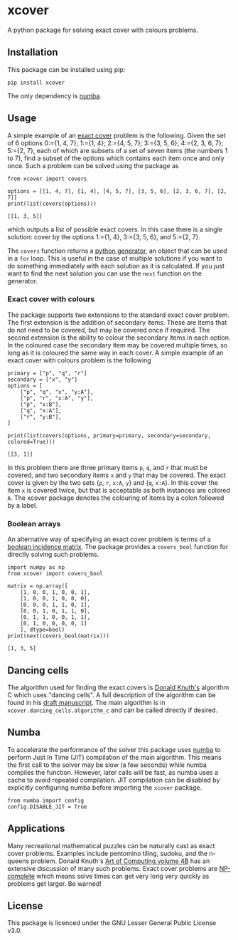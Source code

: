 # xcover

A python package for solving exact cover with colours problems.

## Installation

This package can be installed using pip:

```
pip install xcover
```
The only dependency is [numba](https://numba.pydata.org/).

## Usage

A simple example of an [exact cover](https://en.wikipedia.org/wiki/Exact_cover) problem is the following. Given the set of 6 options
0:={1, 4, 7}; 1:={1, 4}; 2:={4, 5, 7}; 3:={3, 5, 6}; 4:={2, 3, 6, 7}; 5:={2, 7}, each of which are subsets of a set of seven items (the numbers 1 to 7), find a subset of the options which contains each item once and only once. Such a problem can be solved using the package as

```
from xcover import covers

options = [[1, 4, 7], [1, 4], [4, 5, 7], [3, 5, 6], [2, 3, 6, 7], [2, 7]]
print(list(covers(options)))
```

```
[[1, 3, 5]]
```
which outputs a list of possible exact covers. In this case there is a single solution: cover by the options 1:={1, 4}, 3:={3, 5, 6}, and 5:={2, 7}.

The `covers` function returns a [python generator](https://wiki.python.org/moin/Generators), an object that can be used in a `for` loop. This is useful in the case of multiple solutions if you want to do something immediately with each solution as it is calculated. If you just want to find the next solution you can use the `next` function on the generator.

### Exact cover with colours

The package supports two extensions to the standard exact cover problem. The first extension is the addition of secondary items. These are items that do not need to be covered, but may be covered once if required. The second extension is the ability to colour the secondary items in each option. In the coloured case the secondary item may be covered multiple times, so long as it is coloured the same way in each cover. A simple example of an exact cover with colours problem is the following

```
primary = ["p", "q", "r"]
secondary = ["x", "y"]
options = [
    ["p", "q", "x", "y:A"],
    ["p", "r", "x:A", "y"],
    ["p", "x:B"],
    ["q", "x:A"],
    ["r", "y:B"],
]

print(list(covers(options, primary=primary, secondary=secondary, colored=True)))
```

```
[[3, 1]]
```
In this problem there are three primary items `p`, `q`, and `r` that must be covered, and two secondary items `x` and `y` that may be covered. The exact cover is given by the two sets {`p`, `r`, `x:A`, `y`} and {`q`, `x:A`}. In this cover the item `x` is covered twice, but that is acceptable as both instances are colored `A`. The xcover package denotes the colouring of items by a colon followed by a label.

### Boolean arrays

An alternative way of specifying an exact cover problem is terms of a [boolean incidence matrix](https://en.wikipedia.org/wiki/Exact_cover#Incidence_matrix). The package provides a `covers_bool` function for directly solving such problems.
```
import numpy as np
from xcover import covers_bool

matrix = np.array([
    [1, 0, 0, 1, 0, 0, 1],
    [1, 0, 0, 1, 0, 0, 0],
    [0, 0, 0, 1, 1, 0, 1],
    [0, 0, 1, 0, 1, 1, 0],
    [0, 1, 1, 0, 0, 1, 1],
    [0, 1, 0, 0, 0, 0, 1]
    ], dtype=bool)
print(next(covers_bool(matrix)))
```

```
[1, 3, 5]
```

## Dancing cells

The algorithm used for finding the exact covers is [Donald Knuth's](https://www-cs-faculty.stanford.edu/~knuth/) algorithm C which uses "dancing cells". A full description of the algorithm can be found in his [draft manuscript](https://www-cs-faculty.stanford.edu/~knuth/fasc7a.ps.gz). The main algorithm is in `xcover.dancing_cells.algorithm_c` and can be called directly if desired.

## Numba

To accelerate the performance of the solver this package uses [numba](https://numba.pydata.org/) to perform Just In Time (JIT) compilation of the main algorithm. This means the first call to the solver may be slow (a few seconds) while numba compiles the function. However, later calls will be fast, as numba uses a cache to avoid repeated compilation. JIT compilation can be disabled by explicitly configuring numba before importing the `xcover` package.

```
from numba import config
config.DISABLE_JIT = True
```

## Applications

Many recreational mathematical puzzles can be naturally cast as exact cover problems. Examples include pentomino tiling, sudoku, and the n-queens problem. Donald Knuth's [Art of Computing volume 4B](https://www-cs-faculty.stanford.edu/~knuth/taocp.html) has an extensive discussion of many such problems. Exact cover problems are [NP-complete](https://en.wikipedia.org/wiki/NP-completeness) which means solve times can get very long very quickly as problems get larger. Be warned!

## License

This package is licenced under the GNU Lesser General Public License v3.0.
